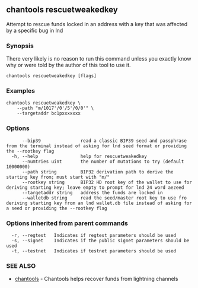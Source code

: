 ## chantools rescuetweakedkey

Attempt to rescue funds locked in an address with a key that was affected by a specific bug in lnd

### Synopsis

There very likely is no reason to run this command 
unless you exactly know why or were told by the author of this tool to use it.


```
chantools rescuetweakedkey [flags]
```

### Examples

```
chantools rescuetweakedkey \
	--path "m/1017'/0'/5'/0/0'" \
	--targetaddr bc1pxxxxxxx
```

### Options

```
      --bip39               read a classic BIP39 seed and passphrase from the terminal instead of asking for lnd seed format or providing the --rootkey flag
  -h, --help                help for rescuetweakedkey
      --numtries uint       the number of mutations to try (default 10000000)
      --path string         BIP32 derivation path to derive the starting key from; must start with "m/"
      --rootkey string      BIP32 HD root key of the wallet to use for deriving starting key; leave empty to prompt for lnd 24 word aezeed
      --targetaddr string   address the funds are locked in
      --walletdb string     read the seed/master root key to use fro deriving starting key from an lnd wallet.db file instead of asking for a seed or providing the --rootkey flag
```

### Options inherited from parent commands

```
  -r, --regtest   Indicates if regtest parameters should be used
  -s, --signet    Indicates if the public signet parameters should be used
  -t, --testnet   Indicates if testnet parameters should be used
```

### SEE ALSO

* [chantools](chantools.md)	 - Chantools helps recover funds from lightning channels

